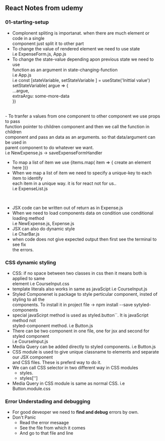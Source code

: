 ## React Notes from udemy

### 01-starting-setup
- Complonent spliting is importanat. when there are much element or code in a single <br>
component just split it to other part
- To change the value of rendered element we need to use state <br>
i.e ExpenseForm.js, App.js
- To change the state-value depending apon previous state we need to use <br>
    function as an argument in state-changing-function <br> 
    i.e App.js <br>
    i.e const [stateVariable, setStateVariable ] = useState('Inittial value') <br>
        setStateVariable( argue => {<br>
            ...argue,<br>
            extraArgu: some-more-data<br>
        })<br>
<br>
- To tranfer a values from one component to other component we use props to pass <br>function pointer to children component and then we call the function in children <br> component and pass an data as an arguments. so that data/argument can be used in <br>parent component to do whatever we want.<br>
i.e NewExpense.js -> saveExpenseFormHandler
<br>

- To map a list of item we use {items.map( item => { create an element here })} <br>
- When we map a list of item  we need to specify a unique-key to each item to identify <br> each item in a unique way. it is for react not for us..<br>
i.e ExpenseList.js 
<br>

- JSX code can be written out of return as in Expense.js <br>
- When we need to load components data on condition use conditional loading method<br>
i.e NewExpense.js, Expense.js <br>
- JSX can also do dynamic style<br>
i.e CharBar.js <br>
- when code does not give expected output then first see the terminal to see fix <br>the errors.

### CSS dynamic styling
- CSS: if no space between two classes in css then it means both is applied to same <br>element i.e CourseInput.css <br>
- template literals also works in same as javaScipt i.e CourseInput.js <br>
- Styled Componenet is package to style perticular component, insted of styling to all the <br>components. To install it in project file  -> npm install --save sytyled-components <br>
- special javaScirpt method is used as styled.button``. It is javaScript method not <br>styled-component method. i.e Button.js<br>
- There can be two component in one file, one for jsx and second for styled component <br> i.e CourseInput.js <br>
- Media Query can be added directly to styled components. i.e Button.js <br>
- CSS module is used to give unique classname to elements and separate our JSX component <br>and CSS files. These is preferd way to do it. <br>
- We can call CSS selector in two different way in CSS modules <br>
    - styles.<name-of-selector> <br>
    - styles['<name-of-selector>'] <br>
- Media Query in CSS module is same as normal CSS. i.e Button.module.css <br>


### Error Understading and debugging
- For good deveoper we need to **find and debug** errors by own. 
- Don't Panic 
    - Read the error mesaage 
    - See the file from which it comes <br> 
    - And go to that file and line <br>









